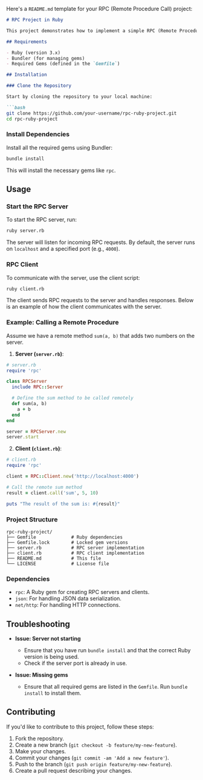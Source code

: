 Here's a `README.md` template for your RPC (Remote Procedure Call) project:

```markdown
# RPC Project in Ruby

This project demonstrates how to implement a simple RPC (Remote Procedure Call) server and client in Ruby. The server provides services that the client can invoke remotely, enabling communication between different systems or components.

## Requirements

- Ruby (version 3.x)
- Bundler (for managing gems)
- Required Gems (defined in the `Gemfile`)

## Installation

### Clone the Repository

Start by cloning the repository to your local machine:

```bash
git clone https://github.com/your-username/rpc-ruby-project.git
cd rpc-ruby-project
```

### Install Dependencies

Install all the required gems using Bundler:

```bash
bundle install
```

This will install the necessary gems like `rpc`.

## Usage

### Start the RPC Server

To start the RPC server, run:

```bash
ruby server.rb
```

The server will listen for incoming RPC requests. By default, the server runs on `localhost` and a specified port (e.g., `4000`).

### RPC Client

To communicate with the server, use the client script:

```bash
ruby client.rb
```

The client sends RPC requests to the server and handles responses. Below is an example of how the client communicates with the server.

### Example: Calling a Remote Procedure

Assume we have a remote method `sum(a, b)` that adds two numbers on the server. 

1. **Server (`server.rb`)**:

```ruby
# server.rb
require 'rpc'

class RPCServer
  include RPC::Server

  # Define the sum method to be called remotely
  def sum(a, b)
    a + b
  end
end

server = RPCServer.new
server.start
```

2. **Client (`client.rb`)**:

```ruby
# client.rb
require 'rpc'

client = RPC::Client.new('http://localhost:4000')

# Call the remote sum method
result = client.call('sum', 5, 10)

puts "The result of the sum is: #{result}"
```

### Project Structure

```
rpc-ruby-project/
├── Gemfile             # Ruby dependencies
├── Gemfile.lock        # Locked gem versions
├── server.rb           # RPC server implementation
├── client.rb           # RPC client implementation
├── README.md           # This file
└── LICENSE             # License file
```

### Dependencies

- `rpc`: A Ruby gem for creating RPC servers and clients.
- `json`: For handling JSON data serialization.
- `net/http`: For handling HTTP connections.

## Troubleshooting

- **Issue: Server not starting**
    - Ensure that you have run `bundle install` and that the correct Ruby version is being used.
    - Check if the server port is already in use.

- **Issue: Missing gems**
    - Ensure that all required gems are listed in the `Gemfile`. Run `bundle install` to install them.

## Contributing

If you'd like to contribute to this project, follow these steps:

1. Fork the repository.
2. Create a new branch (`git checkout -b feature/my-new-feature`).
3. Make your changes.
4. Commit your changes (`git commit -am 'Add a new feature'`).
5. Push to the branch (`git push origin feature/my-new-feature`).
6. Create a pull request describing your changes.
